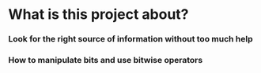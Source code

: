 # What is this project about?

### Look for the right source of information without too much help
### How to manipulate bits and use bitwise operators